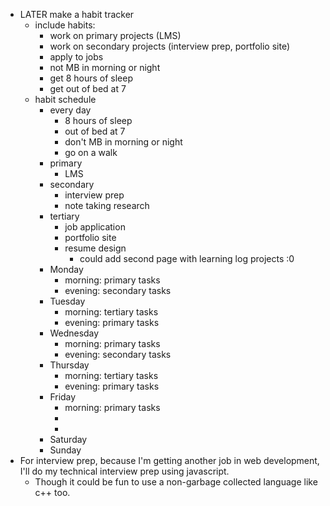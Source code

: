 - LATER make a habit tracker
	- include habits:
		- work on primary projects (LMS)
		- work on secondary projects (interview prep, portfolio site)
		- apply to jobs
		- not MB in morning or night
		- get 8 hours of sleep
		- get out of bed at 7
	- habit schedule
		- every day
			- 8 hours of sleep
			- out of bed at 7
			- don't MB in morning or night
			- go on a walk
		- primary
			- LMS
		- secondary
			- interview prep
			- note taking research
		- tertiary
			- job application
			- portfolio site
			- resume design
				- could add second page with learning log projects :0
		- Monday
			- morning: primary tasks
			- evening: secondary tasks
		- Tuesday
			- morning: tertiary tasks
			- evening: primary tasks
		- Wednesday
			- morning: primary tasks
			- evening: secondary tasks
		- Thursday
			- morning: tertiary tasks
			- evening: primary tasks
		- Friday
			- morning: primary tasks
			-
			-
		- Saturday
		- Sunday
- For interview prep, because I'm getting another job in web development, I'll do my technical interview prep using javascript.
	- Though it could be fun to use a non-garbage collected language like c++ too.